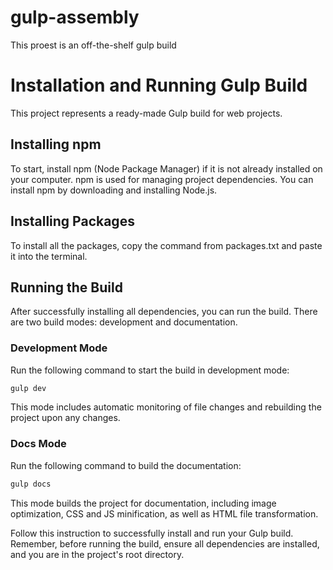 # gulp-assembly
This proest is an off-the-shelf gulp build

# Installation and Running Gulp Build
This project represents a ready-made Gulp build for web projects.

## Installing npm
To start, install npm (Node Package Manager) if it is not already installed on your computer. npm is used for managing project dependencies. You can install npm by downloading and installing Node.js.

## Installing Packages
To install all the packages, copy the command from packages.txt and paste it into the terminal.

## Running the Build
After successfully installing all dependencies, you can run the build. There are two build modes: development and documentation.

### Development Mode
Run the following command to start the build in development mode:
```bash
gulp dev
```
This mode includes automatic monitoring of file changes and rebuilding the project upon any changes.

### Docs Mode
Run the following command to build the documentation:
```bash
gulp docs
```
This mode builds the project for documentation, including image optimization, CSS and JS minification, as well as HTML file transformation.

Follow this instruction to successfully install and run your Gulp build. Remember, before running the build, ensure all dependencies are installed, and you are in the project's root directory.
